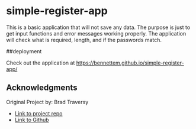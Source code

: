 # simple-register-app

This is a basic application that will not save any data. The purpose is just to get input functions and error messages working properly. 
The application will check what is required, length, and if the passwords match. 

##deployment

Check out the application at https://bennettem.github.io/simple-register-app/

## Acknowledgments
Original Project by:
Brad Traversy
- [Link to project repo]([https://snowslurpie.github.io/alex-portfolio/](https://github.com/bradtraversy/vanillawebprojects/tree/master/form-validator)https://github.com/bradtraversy/vanillawebprojects/tree/master/form-validator)
- [Link to Github](https://github.com/bradtraversy)
